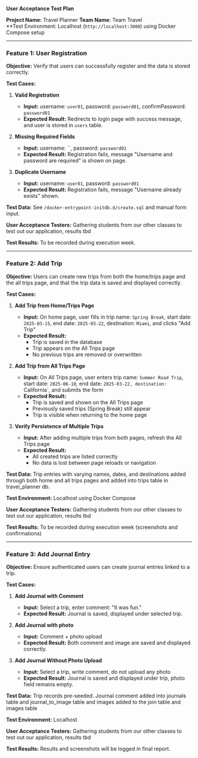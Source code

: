 **User Acceptance Test Plan**

**Project Name:** Travel Planner
**Team Name:** Team Travel  
**Test Environment: Localhost (`http://localhost:3000`) using Docker Compose setup

---

### Feature 1: User Registration

**Objective:** Verify that users can successfully register and the data is stored correctly.

**Test Cases:**
1. **Valid Registration**
   - **Input:** username: `user01`, password: `password01`, confirmPassword: `password01`
   - **Expected Result:** Redirects to login page with success message, and user is stored in `users` table.

2. **Missing Required Fields**
   - **Input:** username: ``, password: `password01`
   - **Expected Result:** Registration fails, message "Username and password are required" is shown on page.

3. **Duplicate Username**
   - **Input:** username: `user01`, password: `password01`
   - **Expected Result:** Registration fails, message "Username already exists" shown.

**Test Data:** See `/docker-entrypoint-initdb.d/create.sql` and manual form input.

**User Acceptance Testers:** Gathering students from our other classes to test out our application, results tbd

**Test Results:** To be recorded during execution week.

---

### Feature 2: Add Trip

**Objective:** Users can create new trips from both the home/trips page and the all trips page, and that the trip data is saved and displayed correctly.

**Test Cases:**

1. **Add Trip from Home/Trips Page**
   - **Input:** On home page, user fills in trip name: `Spring Break`, start date: `2025-03-15`, end date: `2025-03-22`, destination: `Miami`, and clicks "Add Trip"
   - **Expected Result:** 
     - Trip is saved in the database
     - Trip appears on the All Trips page
     - No previous trips are removed or overwritten

2. **Add Trip from All Trips Page**
   - **Input:** On All Trips page, user enters trip name: `Summer Road Trip`, start date: `2025-06-10`, end date: `2025-03-22, destination: `California`, and submits the form
   - **Expected Result:** 
     - Trip is saved and shown on the All Trips page
     - Previously saved trips (Spring Break) still appear
     - Trip is visible when returning to the home page

3. **Verify Persistence of Multiple Trips**
   - **Input:** After adding multiple trips from both pages, refresh the All Trips page
   - **Expected Result:**
     - All created trips are listed correctly
     - No data is lost between page reloads or navigation

**Test Data:** Trip entries with varying names, dates, and destinations added through both home and all trips pages and added into trips table in travel_planner db.

**Test Environment:** Localhost using Docker Compose

**User Acceptance Testers:** Gathering students from our other classes to test out our application, results tbd

**Test Results:** To be recorded during execution week (screenshots and confirmations)

---

### Feature 3: Add Journal Entry

**Objective:** Ensure authenticated users can create journal entries linked to a trip.

**Test Cases:**
1. **Add Journal with Comment**
   - **Input:** Select a trip, enter comment: "It was fun."
   - **Expected Result:** Journal is saved, displayed under selected trip.

2. **Add Journal with photo**
   - **Input:** Comment + photo upload
   - **Expected Result:** Both comment and image are saved and displayed correctly.

3. **Add Journal Without Photo Upload**
   - **Input:** Select a trip, write comment, do not upload any photo
   - **Expected Result:** Journal is saved and displayed under trip, photo field remains empty.

**Test Data:** Trip records pre-seeded.  Journal comment added into journals table and journal_to_image table and images added to the join table and images table

**Test Environment:** Localhost

**User Acceptance Testers:** Gathering students from our other classes to test out our application, results tbd

**Test Results:** Results and screenshots will be logged in final report.